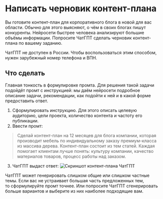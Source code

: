 # Написать черновик контент-плана

Вы&nbsp;готовите контент-план для корпоративного блога в&nbsp;новой для вас области. Обычно для этого выясняют, о&nbsp;чём в&nbsp;своих блогах пишут конкуренты. Нейросети быстрее человека анализируют большие объёмы информации. Попросите ЧатГПТ сделать черновик контент-плана по&nbsp;вашему заданию. 

ЧатГПТ не&nbsp;доступен в&nbsp;России. Чтобы воспользоваться этим способом, нужен зарубежный номер телефона и&nbsp;ВПН.

## Что сделать
Главная тонкость в&nbsp;формулировке промта. Для решения такой задачи подойдёт промт с&nbsp;инструкцией: мы&nbsp;даём нейросети подробное описание задачи, рекомендации, как подойти к&nbsp;ней и&nbsp;в&nbsp;какой форме предоставить ответ. 

1. Сформулировать инструкцию. Для этого описать целевую аудиторию, цели проекта, количество контента и&nbsp;частоту его публикации. 
2. Ввести промт: 
> Сделай контент-план на&nbsp;12&nbsp;месяцев для блога компании, которая производит мебель по&nbsp;индивидуальному заказу премиум-класса из&nbsp;массива дерева. Контент-план состоит из&nbsp;тем статей. Каждая помогает клиентам лучше понять: культуру компании, качество материалов товаров, процесс работы над заказом. 
3. ЧатГПТ выдаст ответ: ![Скриншот контент-плана ЧатГПТ](https://raw.githubusercontent.com/grdv/openprompting/main/images/%D1%80%D0%B5%D1%86%D0%B5%D0%BF%D1%82%20%E2%80%94%20%D1%81%D0%BE%D1%81%D1%82%D0%B0%D0%B2%D0%B8%D1%82%D1%8C%20%D0%BA%D0%BE%D0%BD%D1%82%D0%B5%D0%BD%D1%82-%D0%BF%D0%BB%D0%B0%D0%BD.webp) 

ЧатГПТ может генерировать слишком общие или слишком частные темы. Если вас не&nbsp;устраивает большая часть предложенных тем, то&nbsp;сформулируйте промт точнее. Или попросите ЧатГПТ сгенерировать больше вариантов и&nbsp;выберите из&nbsp;них наиболее подходящие вам.

